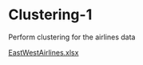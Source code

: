 # Clustering-1
Perform clustering for the airlines data

[EastWestAirlines.xlsx](https://github.com/rushikeshw791/Clustering-1/files/9793741/EastWestAirlines.xlsx)
